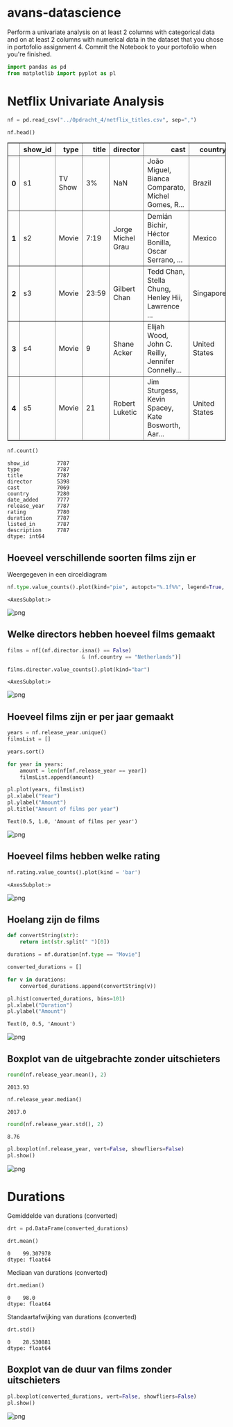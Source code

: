 # avans-datascience

Perform a univariate analysis on at least 2 columns with categorical data and on at least 2 columns with numerical data in the dataset that you chose in portofolio assignment 4. Commit the Notebook to your portofolio when you're finished.

```python
import pandas as pd
from matplotlib import pyplot as pl 
```

# Netflix Univariate Analysis


```python
nf = pd.read_csv("../Opdracht_4/netflix_titles.csv", sep=",")
```


```python
nf.head()
```




<div>
<table border="1" class="dataframe">
  <thead>
    <tr style="text-align: right;">
      <th></th>
      <th>show_id</th>
      <th>type</th>
      <th>title</th>
      <th>director</th>
      <th>cast</th>
      <th>country</th>
      <th>date_added</th>
      <th>release_year</th>
      <th>rating</th>
      <th>duration</th>
      <th>listed_in</th>
      <th>description</th>
    </tr>
  </thead>
  <tbody>
    <tr>
      <th>0</th>
      <td>s1</td>
      <td>TV Show</td>
      <td>3%</td>
      <td>NaN</td>
      <td>João Miguel, Bianca Comparato, Michel Gomes, R...</td>
      <td>Brazil</td>
      <td>August 14, 2020</td>
      <td>2020</td>
      <td>TV-MA</td>
      <td>4 Seasons</td>
      <td>International TV Shows, TV Dramas, TV Sci-Fi &amp;...</td>
      <td>In a future where the elite inhabit an island ...</td>
    </tr>
    <tr>
      <th>1</th>
      <td>s2</td>
      <td>Movie</td>
      <td>7:19</td>
      <td>Jorge Michel Grau</td>
      <td>Demián Bichir, Héctor Bonilla, Oscar Serrano, ...</td>
      <td>Mexico</td>
      <td>December 23, 2016</td>
      <td>2016</td>
      <td>TV-MA</td>
      <td>93 min</td>
      <td>Dramas, International Movies</td>
      <td>After a devastating earthquake hits Mexico Cit...</td>
    </tr>
    <tr>
      <th>2</th>
      <td>s3</td>
      <td>Movie</td>
      <td>23:59</td>
      <td>Gilbert Chan</td>
      <td>Tedd Chan, Stella Chung, Henley Hii, Lawrence ...</td>
      <td>Singapore</td>
      <td>December 20, 2018</td>
      <td>2011</td>
      <td>R</td>
      <td>78 min</td>
      <td>Horror Movies, International Movies</td>
      <td>When an army recruit is found dead, his fellow...</td>
    </tr>
    <tr>
      <th>3</th>
      <td>s4</td>
      <td>Movie</td>
      <td>9</td>
      <td>Shane Acker</td>
      <td>Elijah Wood, John C. Reilly, Jennifer Connelly...</td>
      <td>United States</td>
      <td>November 16, 2017</td>
      <td>2009</td>
      <td>PG-13</td>
      <td>80 min</td>
      <td>Action &amp; Adventure, Independent Movies, Sci-Fi...</td>
      <td>In a postapocalyptic world, rag-doll robots hi...</td>
    </tr>
    <tr>
      <th>4</th>
      <td>s5</td>
      <td>Movie</td>
      <td>21</td>
      <td>Robert Luketic</td>
      <td>Jim Sturgess, Kevin Spacey, Kate Bosworth, Aar...</td>
      <td>United States</td>
      <td>January 1, 2020</td>
      <td>2008</td>
      <td>PG-13</td>
      <td>123 min</td>
      <td>Dramas</td>
      <td>A brilliant group of students become card-coun...</td>
    </tr>
  </tbody>
</table>
</div>




```python
nf.count()
```




    show_id         7787
    type            7787
    title           7787
    director        5398
    cast            7069
    country         7280
    date_added      7777
    release_year    7787
    rating          7780
    duration        7787
    listed_in       7787
    description     7787
    dtype: int64



## Hoeveel verschillende soorten films zijn er
Weergegeven in een circeldiagram


```python
nf.type.value_counts().plot(kind="pie", autopct="%.1f%%", legend=True, ylabel="")
```




    <AxesSubplot:>




    
![png](output_6_1.png)
    


## Welke directors hebben hoeveel films gemaakt


```python
films = nf[(nf.director.isna() == False) 
                        & (nf.country == "Netherlands")]
```


```python
films.director.value_counts().plot(kind="bar")
```




    <AxesSubplot:>




    
![png](output_9_1.png)
    


## Hoeveel films zijn er per jaar gemaakt


```python
years = nf.release_year.unique()
filmsList = []

years.sort()

for year in years:
    amount = len(nf[nf.release_year == year])
    filmsList.append(amount)
```


```python
pl.plot(years, filmsList)
pl.xlabel("Year")
pl.ylabel("Amount")
pl.title("Amount of films per year")
```




    Text(0.5, 1.0, 'Amount of films per year')




    
![png](output_12_1.png)
    


## Hoeveel films hebben welke rating


```python
nf.rating.value_counts().plot(kind = 'bar')
```




    <AxesSubplot:>




    
![png](output_14_1.png)
    


## Hoelang zijn de films


```python
def convertString(str):
    return int(str.split(" ")[0])
```


```python
durations = nf.duration[nf.type == "Movie"]

converted_durations = []

for v in durations:
    converted_durations.append(convertString(v))
```


```python
pl.hist(converted_durations, bins=101)
pl.xlabel("Duration")
pl.ylabel("Amount")
```




    Text(0, 0.5, 'Amount')




    
![png](output_18_1.png)
    


## Boxplot van de uitgebrachte zonder uitschieters


```python
round(nf.release_year.mean(), 2)
```




    2013.93




```python
nf.release_year.median()
```




    2017.0




```python
round(nf.release_year.std(), 2)
```




    8.76




```python
pl.boxplot(nf.release_year, vert=False, showfliers=False)
pl.show()
```


    
![png](output_23_0.png)
    


# Durations

Gemiddelde van durations (converted)


```python
drt = pd.DataFrame(converted_durations)
```


```python
drt.mean()
```




    0    99.307978
    dtype: float64



Mediaan van durations (converted)


```python
drt.median()
```




    0    98.0
    dtype: float64



Standaartafwijking van durations (converted)


```python
drt.std()
```




    0    28.530881
    dtype: float64



## Boxplot van de duur van films zonder uitschieters


```python
pl.boxplot(converted_durations, vert=False, showfliers=False)
pl.show()
```


    
![png](output_33_0.png)
    

